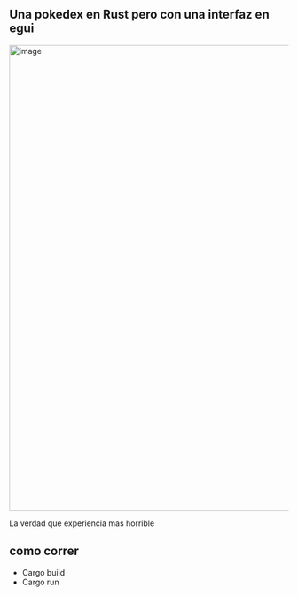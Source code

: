 ## Una pokedex en Rust pero con una interfaz en egui

<img width="840" alt="image" src="https://github.com/user-attachments/assets/ea3263ff-690e-4fd8-8dad-c4859f589cc3" />

La verdad que experiencia mas horrible 

## como correr

- Cargo build
- Cargo run
